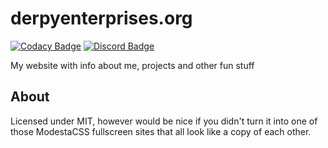 # derpyenterprises.org
[![Codacy Badge](https://api.codacy.com/project/badge/Grade/5242637b51d24746adbdaad9c00ed240)](https://www.codacy.com/app/ohlookitsderpy/derpyenterprises.org?utm_source=github.com&amp;utm_medium=referral&amp;utm_content=ohlookitsderpy/derpyenterprises.org&amp;utm_campaign=Badge_Grade)
[![Discord Badge](https://discordapp.com/api/guilds/336039472250748928/widget.png)](https://discord.gg/HJmmmTB)

My website with info about me, projects and other fun stuff

## About
Licensed under MIT, however would be nice if you didn't turn it into one of those ModestaCSS fullscreen sites that all look like a copy of each other.
